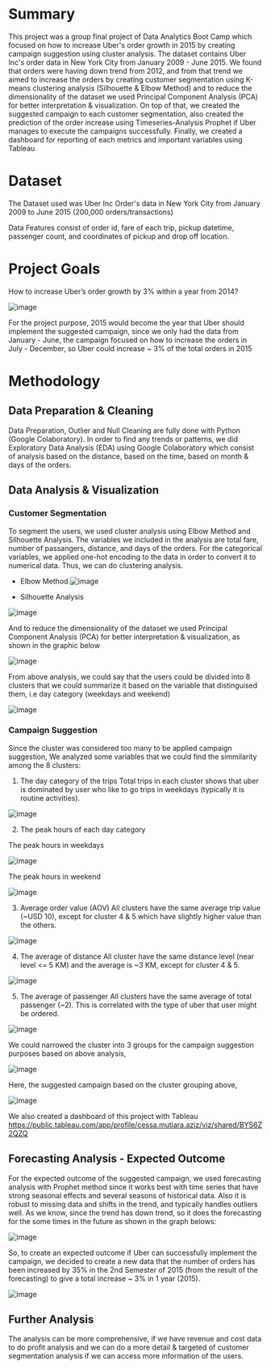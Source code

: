 # Summary
This project was a group final project of Data Analytics Boot Camp which focused on how to increase Uber's order growth in 2015 by creating campaign suggestion using cluster analysis.
The dataset contains Uber Inc's order data in New York City from January 2009 - June 2015.
We found that orders were having down trend from 2012, and from that trend we aimed to increase the orders by creating customer segmentation using K-means clustering analysis (Silhouette & Elbow Method) and to reduce the dimensionality of the dataset we used Principal Component Analysis (PCA) for better interpretation & visualization. On top of that, we created the suggested campaign to each customer segmentation, also created the prediction of the order increase using Timeseries-Analysis Prophet if Uber manages to execute the campaigns successfully. Finally, we created a dashboard for reporting of each metrics and important variables using Tableau
# Dataset
The Dataset used was Uber Inc Order's data in New York City from January 2009 to June 2015 (200,000 orders/transactions)

Data Features consist of order id, fare of each trip, pickup datetime, passenger count, and coordinates of pickup and drop off location.
# Project Goals
How to increase Uber’s order growth by 3% within a year from 2014?

![image](https://user-images.githubusercontent.com/123222363/216353887-049d0b4a-8563-4150-a977-1509e0a9b92e.png)


For the project purpose, 2015 would become the year that Uber should implement the suggested campaign, since we only had the data from January - June, the campaign focused on how to increase the orders in July - December, so Uber could increase ~ 3% of the total orders in 2015
# Methodology
## Data Preparation & Cleaning
Data Preparation, Outlier and Null Cleaning are fully done with Python (Google Colaboratory).
In order to find any trends or patterns, we did Exploratory Data Analysis (EDA) using Google Colaboratory which consist of analysis based on the distance, based on the time, based on month & days of the orders.
## Data Analysis & Visualization
### Customer Segmentation
To segment the users, we used cluster analysis using Elbow Method and Silhouette Analysis. The variables we included in the analysis are total fare, number of passangers, distance, and days of the orders.
For the categorical variables, we applied one-hot encoding to the data in order to convert it to numerical data. Thus, we can do clustering analysis.
- Elbow Method
 ![image](https://user-images.githubusercontent.com/123222363/215431675-6216a5bf-8057-4f01-a1fd-49654ee6905e.png)

- Silhouette Analysis

 ![image](https://user-images.githubusercontent.com/123222363/215431596-3b2b8f3a-a8de-4106-94fd-8da76d0a184d.png)

And to reduce the dimensionality of the dataset we used Principal Component Analysis (PCA) for better interpretation & visualization, as shown in the graphic below

![image](https://user-images.githubusercontent.com/123222363/215432363-06977188-c8df-4fda-9b7b-3aa49ab45dda.png)

From above analysis, we could say that the users could be divided into 8 clusters that we could summarize it based on the variable that distinguised them, i.e day category (weekdays and weekend)

![image](https://user-images.githubusercontent.com/123222363/215432845-cda7d495-7aca-4276-a8dd-b3c8abd84b95.png)

### Campaign Suggestion
Since the cluster was considered too many to be applied campaign suggestion, We analyzed some variables that we could find the simmilarity among the 8 clusters:
1. The day category of the trips
Total trips in each cluster shows that uber is dominated by user who like to go trips in weekdays (typically it is routine activities).

![image](https://user-images.githubusercontent.com/123222363/216354235-8d0edf24-23be-4ab6-8733-03ba63e1c71b.png)

2. The peak hours of each day category

The peak hours in weekdays

![image](https://user-images.githubusercontent.com/123222363/216355804-85df7ced-d656-4eb0-8557-d9a77828e767.png)

The peak hours in weekend

![image](https://user-images.githubusercontent.com/123222363/216354565-b76bae9c-8503-41be-95ce-3b1769ccb8fe.png)

3. Average order value (AOV)
All clusters have the same average trip value (~USD 10), except for cluster 4 & 5 which have slightly higher value than the others.

![image](https://user-images.githubusercontent.com/123222363/216354660-00d4dc10-e902-495d-9899-cf009cdfdd1d.png)


4. The average of distance
All cluster have the same distance level (near level <= 5 KM) and the average is ~3 KM, except for cluster 4 & 5.

![image](https://user-images.githubusercontent.com/123222363/216354729-f22cfcb1-9526-476f-8e51-b1272750c57c.png)


5. The average of passenger
All clusters have the same average of total passenger (~2). This is correlated with the type of uber that user might be ordered.

![image](https://user-images.githubusercontent.com/123222363/216354889-703f116d-31ad-4f18-a96a-f3deba28b653.png)


We could narrowed the cluster into 3 groups for the campaign suggestion purposes based on above analysis,

![image](https://user-images.githubusercontent.com/123222363/216217409-b2bed330-ea25-4e74-81c3-c2a8cabea5f0.png)

Here, the suggested campaign based on the cluster grouping above,

![image](https://user-images.githubusercontent.com/123222363/216218029-70625183-b500-488e-addc-059ea6308e4e.png)


We also created a dashboard of this project with Tableau https://public.tableau.com/app/profile/cessa.mutiara.aziz/viz/shared/BYS6Z2QZQ
## Forecasting Analysis - Expected Outcome
For the expected outcome of the suggested campaign, we used forecasting analysis with Prophet method since it works best with time series that have strong seasonal effects and several seasons of historical data. Also it is robust to missing data and shifts in the trend, and typically handles outliers well.
As we know, since the trend has down trend, so it does the forecasting for the some times in the future as shown in the graph belows:

![image](https://user-images.githubusercontent.com/123222363/216220139-3d7dc088-59b7-4d0c-b0c7-4051dd59b5df.png)

So, to create an expected outcome if Uber can successfully implement the campaign, we decided to create a new data that the number of orders has been increased by 35% in the 2nd Semester of 2015 (from the result of the forecasting) to give a total increase ~ 3% in 1 year (2015).

![image](https://user-images.githubusercontent.com/123222363/216225284-92ce9e8d-7235-41e3-87d5-18682dee58a8.png)

## Further Analysis
The analysis can be more comprehensive, if we have revenue and cost data to do profit analysis and we can do a more detail & targeted of customer segmentation analysis if we can access more information of the users.
